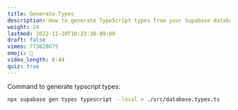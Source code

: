 ```yaml
---
title: Generate Types
description: How to generate TypeScript types from your Supabase database
weight: 24
lastmod: 2022-11-20T10:23:30-09:00
draft: false
vimeo: 773628675
emoji: 💪
video_length: 0:44
quiz: true
---
```


Command to generate typscript types:

```bash
npx supabase gen types typescript --local > ./src/database.types.ts
```